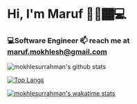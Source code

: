 # Hi, I'm Maruf 👋🏾🏾‍💻

<!--
**mokhlesurrahman/mokhlesurrahman** is a ✨ _special_ ✨ repository because its `README.md` (this file) appears on your GitHub profile.

Here are some ideas to get you started:

- 🔭 I’m currently working on ...
- 🌱 I’m currently learning DeeP Learning
- 👯 I’m looking to collaborate on ...
- 🤔 I’m looking for help with ...
- 💬 Ask me about ...
- 📫 How to reach me: ...
- 😄 Pronouns: ...
- ⚡ Fun fact: ...
-->

### 💻Software Engineer 📫 reach me at maruf.mokhlesh@gmail.com

![mokhlesurrahman's github stats](https://github-readme-stats.vercel.app/api?username=mokhlesurrahman&count_private=true)

[![Top Langs](https://github-readme-stats.vercel.app/api/top-langs/?username=mokhlesurrahman)](https://github.com/mokhlesurrahman/github-readme-stats)

[![mokhlesurrahman's wakatime stats](https://github-readme-stats.vercel.app/api/wakatime?username=mokhlesurrahman)](https://github.com/mokhlesurrahman/github-readme-stats)
